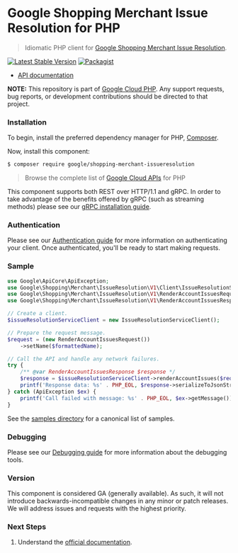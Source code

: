 # Google Shopping Merchant Issue Resolution for PHP

> Idiomatic PHP client for [Google Shopping Merchant Issue Resolution](https://developers.google.com/merchant/api).

[![Latest Stable Version](https://poser.pugx.org/google/shopping-merchant-issueresolution/v/stable)](https://packagist.org/packages/google/shopping-merchant-issueresolution) [![Packagist](https://img.shields.io/packagist/dm/google/shopping-merchant-issueresolution.svg)](https://packagist.org/packages/google/shopping-merchant-issueresolution)

* [API documentation](https://cloud.google.com/php/docs/reference/shopping-merchant-issueresolution/latest)

**NOTE:** This repository is part of [Google Cloud PHP](https://github.com/googleapis/google-cloud-php). Any
support requests, bug reports, or development contributions should be directed to
that project.

### Installation

To begin, install the preferred dependency manager for PHP, [Composer](https://getcomposer.org/).

Now, install this component:

```sh
$ composer require google/shopping-merchant-issueresolution
```

> Browse the complete list of [Google Cloud APIs](https://cloud.google.com/php/docs/reference)
> for PHP

This component supports both REST over HTTP/1.1 and gRPC. In order to take advantage of the benefits
offered by gRPC (such as streaming methods) please see our
[gRPC installation guide](https://cloud.google.com/php/grpc).

### Authentication

Please see our [Authentication guide](https://github.com/googleapis/google-cloud-php/blob/main/AUTHENTICATION.md) for more information
on authenticating your client. Once authenticated, you'll be ready to start making requests.

### Sample

```php
use Google\ApiCore\ApiException;
use Google\Shopping\Merchant\IssueResolution\V1\Client\IssueResolutionServiceClient;
use Google\Shopping\Merchant\IssueResolution\V1\RenderAccountIssuesRequest;
use Google\Shopping\Merchant\IssueResolution\V1\RenderAccountIssuesResponse;

// Create a client.
$issueResolutionServiceClient = new IssueResolutionServiceClient();

// Prepare the request message.
$request = (new RenderAccountIssuesRequest())
    ->setName($formattedName);

// Call the API and handle any network failures.
try {
    /** @var RenderAccountIssuesResponse $response */
    $response = $issueResolutionServiceClient->renderAccountIssues($request);
    printf('Response data: %s' . PHP_EOL, $response->serializeToJsonString());
} catch (ApiException $ex) {
    printf('Call failed with message: %s' . PHP_EOL, $ex->getMessage());
}
```

See the [samples directory](https://github.com/googleapis/php-shopping-merchant-issueresolution/tree/main/samples) for a canonical list of samples.

### Debugging

Please see our [Debugging guide](https://github.com/googleapis/google-cloud-php/blob/main/DEBUG.md)
for more information about the debugging tools.

### Version

This component is considered GA (generally available). As such, it will not introduce backwards-incompatible changes in
any minor or patch releases. We will address issues and requests with the highest priority.

### Next Steps

1. Understand the [official documentation](https://developers.google.com/merchant/api).

